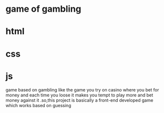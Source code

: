 # game of gambling
# html
# css
# js
game based on gambling like the game you try on casino where you bet for money and each time you loose it makes you tempt to play more and bet money against it .so,this project is basically a front-end developed game which works based on guessing
